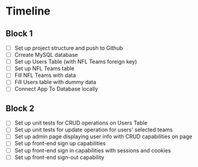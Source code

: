 # Timeline

## Block 1
- [ ] Set up project structure and push to Github
- [ ] Crreate MySQL database
- [ ] Set up Users Table (with NFL Teams foreign key)
- [ ] Set up NFL Teams table
- [ ] Fill NFL Teams with data
- [ ] Fill Users table with dummy data
- [ ] Connect App To Database locally

## Block 2
- [ ] Set up unit tests for CRUD operations on Users Table
- [ ] Set up unit tests for update operation for users' selected teams
- [ ] Set up admin page displaying user info with CRUD capabilities on page
- [ ] Set up front-end sign up capabilities
- [ ] Set up front-end sign in capabilities with sessions and cookies
- [ ] Set up front-end sign-out capability

